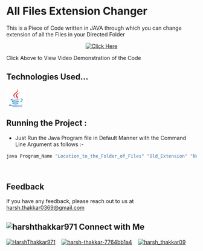 # All Files Extension Changer




This is a Piece of Code written in JAVA through which you can change extension of all the Files in your Directed Folder
<br>
<p  align="center">
<a href="https://youtu.be/nx-j6gA58O4"><img src="https://static.wixstatic.com/media/943ec5_23d9bb91f245447fbbadc96ca187b3e8~mv2.gif" alt="Click Here" height="30%" width="30%" /></a>
</p>
Click Above to View Video Demonstration of the Code

## Technologies Used...
<p>
<img align="center" src="https://raw.githubusercontent.com/devicons/devicon/master/icons/java/java-original.svg" alt="JAVA" height="50" width="50" />
</p>

## Running the Project :
- Just Run the Java Program file in Default Manner with the Command Line Argument as follows :-
 ```sh
java Program_Name "Location_to_the_Folder_of_Files" "Old_Extension" "New_Extension"
  ```

<br>

## Feedback
If you have any feedback, please reach out to us at harsh.thakkar0369@gmail.com

## <img src="https://t3.ftcdn.net/jpg/03/55/16/48/360_F_355164871_fQLc5jgqvYaqKbrlM20WQ09r1xqune1J.jpg" alt="harshthakkar971" width="30" /> Connect with Me
<p>

 <a href="https://twitter.com/HarshThakkar971" target="blank"><img align="center" src="https://upload.wikimedia.org/wikipedia/commons/thumb/4/4f/Twitter-logo.svg/1200px-Twitter-logo.svg.png" alt="HarshThakkar971" height="40" width="50" /></a>
  &nbsp;&nbsp;
  	<a href="https://linkedin.com/in/harsh-thakkar-7764bb1a4" target="blank"><img align="center" src="https://upload.wikimedia.org/wikipedia/commons/thumb/c/ca/LinkedIn_logo_initials.png/800px-LinkedIn_logo_initials.png" alt="harsh-thakkar-7764bb1a4" height="40" width="40" /></a>
  &nbsp;&nbsp;
 <a href="https://instagram.com/harsh_thakkar09" target="blank"><img align="center" src="https://upload.wikimedia.org/wikipedia/commons/thumb/e/e7/Instagram_logo_2016.svg/768px-Instagram_logo_2016.svg.png" alt="harsh_thakkar09" height="40" width="40" /></a>
</p>
